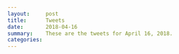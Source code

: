 ```yaml
---
layout:     post
title:      Tweets
date:       2018-04-16
summary:    These are the tweets for April 16, 2018.
categories:
---
```


